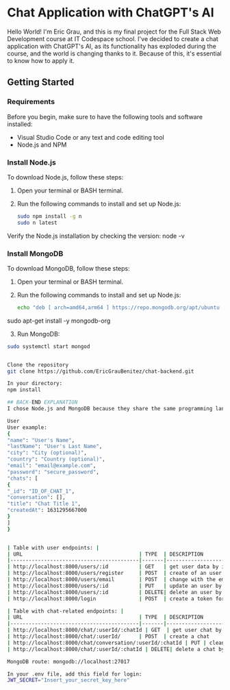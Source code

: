 # Chat Application with ChatGPT's AI

Hello World! I'm Eric Grau, and this is my final project for the Full Stack Web Development course at IT Codespace school. I've decided to create a chat application with ChatGPT's AI, as its functionality has exploded during the course, and the world is changing thanks to it. Because of this, it's essential to know how to apply it.

## Getting Started

### Requirements

Before you begin, make sure to have the following tools and software installed:

- Visual Studio Code or any text and code editing tool
- Node.js and NPM

### Install Node.js

To download Node.js, follow these steps:

1. Open your terminal or BASH terminal.

2. Run the following commands to install and set up Node.js:

   ```bash
   sudo npm install -g n
   sudo n latest


Verify the Node.js installation by checking the version:
node -v

### Install MongoDB

To download MongoDB, follow these steps:

1. Open your terminal or BASH terminal.

2. Run the following commands to install and set up Node.js:

   ```bash
   echo "deb [ arch=amd64,arm64 ] https://repo.mongodb.org/apt/ubuntu bionic/mongodb-org/5.0 multiverse" | sudo tee /etc/apt/sources.list.d/mongodb-org-5.0.list
  sudo apt-get install -y mongodb-org
  
 3. Run MongoDB:

   ```bash
   sudo systemctl start mongod


Clone the repository
git clone https://github.com/EricGrauBenitez/chat-backend.git

In your directory:
npm install

## BACK-END EXPLANATION
I chose Node.js and MongoDB because they share the same programming language and are very versatile. Moreover, the database system was not very complex and can be easily managed with these technologies.

User
User example:
{
"name": "User's Name",
"lastName": "User's Last Name",
"city": "City (optional)",
"country": "Country (optional)",
"email": "email@example.com",
"password": "secure_password",
"chats": [
{
"_id": "ID_OF_CHAT_1",
"conversation": [],
"title": "Chat Title 1",
"createdAt": 1631295667000
}
]
}


| Table with user endpoints: |
| URL                                      | TYPE  | DESCRIPTION                               |
|------------------------------------------|-------|-------------------------------------------|
| http://localhost:8000/users/:id          | GET   | get user data by id                       |
| http://localhost:8000/users/register     | POST  | create of an user                         |
| http://localhost:8000/users/email        | POST  | change with the email (forgot the password)|
| http://localhost:8000/users/:id          | PUT   | update an user by id                      |
| http://localhost:8000/users/:id          | DELETE| delete an user by id                      |
| http://localhost:8000/login              | POST  | create a token for the auth               |

| Table with chat-related endpoints: |
| URL                                      | TYPE  | DESCRIPTION                               |
|------------------------------------------|-------|-------------------------------------------|
| http://localhost:8000/chat/:userId/:chatId | GET  | get user chat by id                       |
| http://localhost:8000/chat/:userId/      | POST  | create a chat                              |
| http://localhost:8000/chat/conversation/:userId/:chatId | PUT | clean a conversation                |
| http://localhost:8000/chat/:userId/:chatId | DELETE| delete a chat by id                      |

MongoDB route: mongodb://localhost:27017

In your .env file, add this field for login:
JWT_SECRET="Insert_your_secret_key_here"
